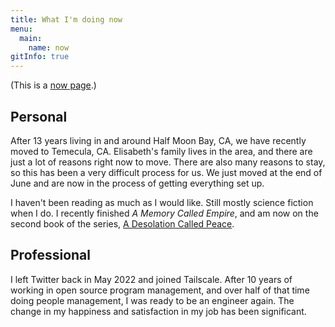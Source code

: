 ```yaml
---
title: What I'm doing now
menu:
  main:
    name: now
gitInfo: true
---
```


(This is a [now page](https://nownownow.com/about).)

## Personal

After 13 years living in and around Half Moon Bay, CA, we have recently moved to Temecula, CA.
Elisabeth's family lives in the area, and there are just a lot of reasons right now to move.
There are also many reasons to stay, so this has been a very difficult process for us.
We just moved at the end of June and are now in the process of getting everything set up.

I haven't been reading as much as I would like.
Still mostly science fiction when I do.
I recently finished _A Memory Called Empire_, and am now on the second book of the series,
[A Desolation Called Peace](https://www.arkadymartine.net/books/adcp).

## Professional

I left Twitter back in May 2022 and joined Tailscale.
After 10 years of working in open source program management,
and over half of that time doing people management, I was ready to be an engineer again.
The change in my happiness and satisfaction in my job has been significant.
